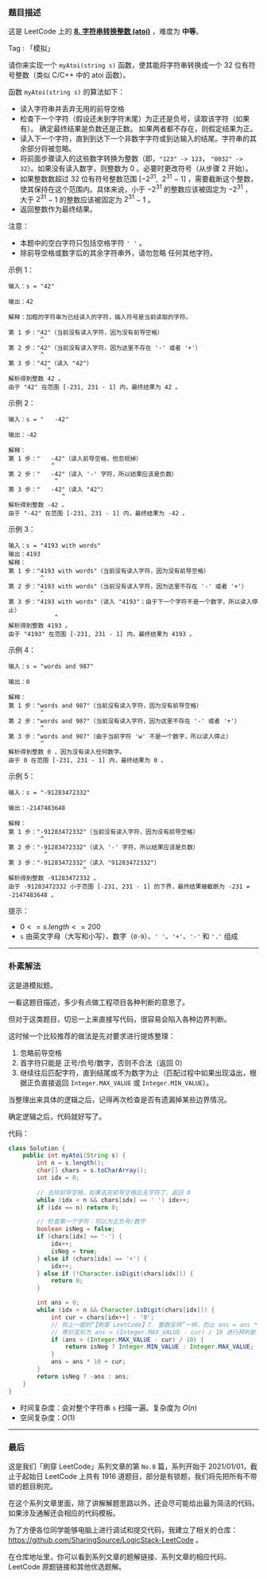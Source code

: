 ### 题目描述

这是 LeetCode 上的 **[8. 字符串转换整数 (atoi)](https://leetcode-cn.com/problems/string-to-integer-atoi/solution/shua-chuan-lc-jian-ji-jie-fa-by-ac_oier-69tp/)** ，难度为 **中等**。

Tag : 「模拟」



请你来实现一个 `myAtoi(string s)` 函数，使其能将字符串转换成一个 32 位有符号整数（类似 C/C++ 中的 atoi 函数）。

函数 `myAtoi(string s)` 的算法如下：

* 读入字符串并丢弃无用的前导空格
* 检查下一个字符（假设还未到字符末尾）为正还是负号，读取该字符（如果有）。 确定最终结果是负数还是正数。 如果两者都不存在，则假定结果为正。
* 读入下一个字符，直到到达下一个非数字字符或到达输入的结尾。字符串的其余部分将被忽略。
* 将前面步骤读入的这些数字转换为整数（即，`"123" -> 123`， `"0032" -> 32`）。如果没有读入数字，则整数为 $0$ 。必要时更改符号（从步骤 $2$ 开始）。
* 如果整数数超过 $32$ 位有符号整数范围 [−$2^{31}$,  $2^{31}$ − 1] ，需要截断这个整数，使其保持在这个范围内。具体来说，小于 −$2^{31}$ 的整数应该被固定为 −$2^{31}$ ，大于 $2^{31}$ − 1 的整数应该被固定为 $2^{31}$ − 1 。
* 返回整数作为最终结果。


注意：

* 本题中的空白字符只包括空格字符 `' '` 。
* 除前导空格或数字后的其余字符串外，请勿忽略 任何其他字符。



示例 1：

```
输入：s = "42"

输出：42

解释：加粗的字符串为已经读入的字符，插入符号是当前读取的字符。

第 1 步："42"（当前没有读入字符，因为没有前导空格）
         ^
第 2 步："42"（当前没有读入字符，因为这里不存在 '-' 或者 '+'）
         ^
第 3 步："42"（读入 "42"）
           ^
解析得到整数 42 。
由于 "42" 在范围 [-231, 231 - 1] 内，最终结果为 42 。
```
示例 2：
```
输入：s = "   -42"

输出：-42

解释：
第 1 步："   -42"（读入前导空格，但忽视掉）
            ^
第 2 步："   -42"（读入 '-' 字符，所以结果应该是负数）
             ^
第 3 步："   -42"（读入 "42"）
               ^
解析得到整数 -42 。
由于 "-42" 在范围 [-231, 231 - 1] 内，最终结果为 -42 。
```
示例 3：
```
输入：s = "4193 with words"
输出：4193
解释：
第 1 步："4193 with words"（当前没有读入字符，因为没有前导空格）
         ^
第 2 步："4193 with words"（当前没有读入字符，因为这里不存在 '-' 或者 '+'）
         ^
第 3 步："4193 with words"（读入 "4193"；由于下一个字符不是一个数字，所以读入停止）
             ^
解析得到整数 4193 。
由于 "4193" 在范围 [-231, 231 - 1] 内，最终结果为 4193 。
```
示例 4：
```
输入：s = "words and 987"

输出：0

解释：
第 1 步："words and 987"（当前没有读入字符，因为没有前导空格）
         ^
第 2 步："words and 987"（当前没有读入字符，因为这里不存在 '-' 或者 '+'）
         ^
第 3 步："words and 987"（由于当前字符 'w' 不是一个数字，所以读入停止）
         ^
解析得到整数 0 ，因为没有读入任何数字。
由于 0 在范围 [-231, 231 - 1] 内，最终结果为 0 。
```
示例 5：
```
输入：s = "-91283472332"

输出：-2147483648

解释：
第 1 步："-91283472332"（当前没有读入字符，因为没有前导空格）
         ^
第 2 步："-91283472332"（读入 '-' 字符，所以结果应该是负数）
          ^
第 3 步："-91283472332"（读入 "91283472332"）
                     ^
解析得到整数 -91283472332 。
由于 -91283472332 小于范围 [-231, 231 - 1] 的下界，最终结果被截断为 -231 = -2147483648 。
```

提示：
* $0 <= s.length <= 200$
* `s` 由英文字母（大写和小写）、数字（`0-9`）、`' '`、`'+'`、`'-'` 和 `'.'` 组成

---
### 朴素解法

这是道模拟题。

一看这题目描述，多少有点做工程项目各种判断的意思了。

但对于这类题目，切忌一上来直接写代码，很容易会陷入各种边界判断。

这时候一个比较推荐的做法是先对要求进行提炼整理：

1. 忽略前导空格
2. 首字符只能是 正号/负号/数字，否则不合法（返回 0）
3. 继续往后匹配字符，直到结尾或不为数字为止（匹配过程中如果出现溢出，根据正负直接返回 `Integer.MAX_VALUE` 或 `Integer.MIN_VALUE`）。

当整理出来具体的逻辑之后，记得再次检查是否有遗漏掉某些边界情况。

确定逻辑之后，代码就好写了。

代码：
```Java
class Solution {
    public int myAtoi(String s) {
        int n = s.length();
        char[] chars = s.toCharArray();
        int idx = 0;       
        
        // 去除前导空格，如果去完前导空格后无字符了，返回 0
        while (idx < n && chars[idx] == ' ') idx++;
        if (idx == n) return 0;

        // 检查第一个字符：可以为正负号/数字
        boolean isNeg = false;
        if (chars[idx] == '-') {
            idx++;
            isNeg = true;
        } else if (chars[idx] == '+') {
            idx++;
        } else if (!Character.isDigit(chars[idx])) {
            return 0;
        } 

        int ans = 0;
        while (idx < n && Character.isDigit(chars[idx])) {
            int cur = chars[idx++] - '0';
            // 和上一题的“【刷穿 LeetCode】7. 整数反转”一样，防止 ans = ans * 10 + cur 溢出
            // 等价变形为 ans > (Integer.MAX_VALUE - cur) / 10 进行预判断
            if (ans > (Integer.MAX_VALUE - cur) / 10) {
                return isNeg ? Integer.MIN_VALUE : Integer.MAX_VALUE;
            }
            ans = ans * 10 + cur;
        }
        return isNeg ? -ans : ans;
    }
}
```
* 时间复杂度：会对整个字符串 `s` 扫描一遍。复杂度为 $O(n)$
* 空间复杂度：$O(1)$

---

### 最后

这是我们「刷穿 LeetCode」系列文章的第 `No.8` 篇，系列开始于 2021/01/01，截止于起始日 LeetCode 上共有 1916 道题目，部分是有锁题，我们将先把所有不带锁的题目刷完。

在这个系列文章里面，除了讲解解题思路以外，还会尽可能给出最为简洁的代码。如果涉及通解还会相应的代码模板。

为了方便各位同学能够电脑上进行调试和提交代码，我建立了相关的仓库：https://github.com/SharingSource/LogicStack-LeetCode 。

在仓库地址里，你可以看到系列文章的题解链接、系列文章的相应代码、LeetCode 原题链接和其他优选题解。

